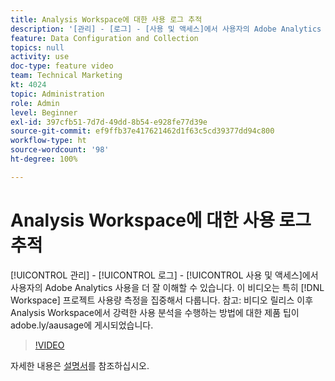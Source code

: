```yaml
---
title: Analysis Workspace에 대한 사용 로그 추적
description: '[관리] - [로그] - [사용 및 액세스]에서 사용자의 Adobe Analytics 사용을 더 잘 이해할 수 있습니다. 이 비디오는 특히 작업 영역 프로젝트 사용량 측정을 집중해서 다룹니다.'
feature: Data Configuration and Collection
topics: null
activity: use
doc-type: feature video
team: Technical Marketing
kt: 4024
topic: Administration
role: Admin
level: Beginner
exl-id: 397cfb51-7d7d-49dd-8b54-e928fe77d39e
source-git-commit: ef9ffb37e417621462d1f63c5cd39377dd94c800
workflow-type: ht
source-wordcount: '98'
ht-degree: 100%

---
```


# Analysis Workspace에 대한 사용 로그 추적

[!UICONTROL 관리] - [!UICONTROL 로그] - [!UICONTROL 사용 및 액세스]에서 사용자의 Adobe Analytics 사용을 더 잘 이해할 수 있습니다. 이 비디오는 특히 [!DNL Workspace] 프로젝트 사용량 측정을 집중해서 다룹니다. 참고: 비디오 릴리스 이후 Analysis Workspace에서 강력한 사용 분석을 수행하는 방법에 대한 제품 팁이 adobe.ly/aausage에 게시되었습니다.

>[!VIDEO](https://video.tv.adobe.com/v/29768/?quality=12)

자세한 내용은 [설명서](https://experienceleague.adobe.com/docs/analytics/admin/admin-tools/logs.html?lang=ko)를 참조하십시오.
